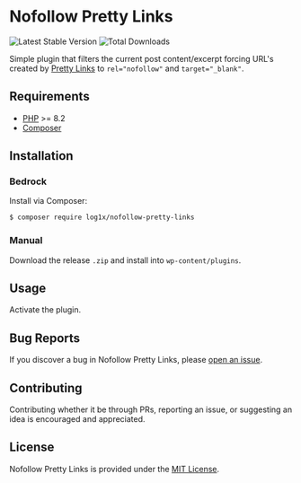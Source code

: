 # Nofollow Pretty Links

![Latest Stable Version](https://img.shields.io/packagist/v/log1x/nofollow-pretty-links?style=flat-square)
![Total Downloads](https://img.shields.io/packagist/dt/log1x/nofollow-pretty-links?style=flat-square)

Simple plugin that filters the current post content/excerpt forcing URL's created by [Pretty Links](https://wordpress.org/plugins/pretty-link/) to `rel="nofollow"` and `target="_blank"`.

## Requirements

- [PHP](https://secure.php.net/manual/en/install.php) >= 8.2
- [Composer](https://getcomposer.org/download/)

## Installation

### Bedrock

Install via Composer:

```bash
$ composer require log1x/nofollow-pretty-links
```

### Manual

Download the release `.zip` and install into `wp-content/plugins`.

## Usage

Activate the plugin.

## Bug Reports

If you discover a bug in Nofollow Pretty Links, please [open an issue](https://github.com/log1x/nofollow-pretty-links/issues).

## Contributing

Contributing whether it be through PRs, reporting an issue, or suggesting an idea is encouraged and appreciated.

## License

Nofollow Pretty Links is provided under the [MIT License](https://github.com/log1x/nofollow-pretty-links/blob/master/LICENSE.md).
